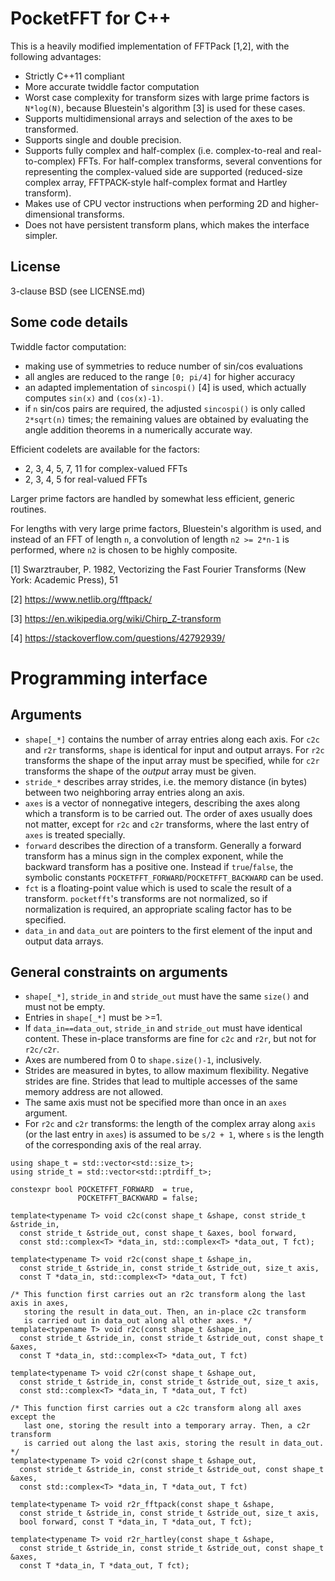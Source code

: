 PocketFFT for C++
=================

This is a heavily modified implementation of FFTPack [1,2], with the following
advantages:

- Strictly C++11 compliant
- More accurate twiddle factor computation
- Worst case complexity for transform sizes with large prime factors is
  `N*log(N)`, because Bluestein's algorithm [3] is used for these cases.
- Supports multidimensional arrays and selection of the axes to be transformed.
- Supports single and double precision.
- Supports fully complex and half-complex (i.e. complex-to-real and
  real-to-complex) FFTs. For half-complex transforms, several conventions for
  representing the complex-valued side are supported (reduced-size complex
  array, FFTPACK-style half-complex format and Hartley transform).
- Makes use of CPU vector instructions when performing 2D and higher-dimensional
  transforms.
- Does not have persistent transform plans, which makes the interface simpler.


License
-------

3-clause BSD (see LICENSE.md)


Some code details
-----------------

Twiddle factor computation:

- making use of symmetries to reduce number of sin/cos evaluations
- all angles are reduced to the range `[0; pi/4]` for higher accuracy
- an adapted implementation of `sincospi()` [4] is used, which actually computes
  `sin(x)` and `(cos(x)-1)`.
- if `n` sin/cos pairs are required, the adjusted `sincospi()` is only called
  `2*sqrt(n)` times; the remaining values are obtained by evaluating the
  angle addition theorems in a numerically accurate way.

Efficient codelets are available for the factors:

- 2, 3, 4, 5, 7, 11 for complex-valued FFTs
- 2, 3, 4, 5 for real-valued FFTs

Larger prime factors are handled by somewhat less efficient, generic routines.

For lengths with very large prime factors, Bluestein's algorithm is used, and
instead of an FFT of length `n`, a convolution of length `n2 >= 2*n-1`
is performed, where `n2` is chosen to be highly composite.


[1] Swarztrauber, P. 1982, Vectorizing the Fast Fourier Transforms
    (New York: Academic Press), 51

[2] https://www.netlib.org/fftpack/

[3] https://en.wikipedia.org/wiki/Chirp_Z-transform

[4] https://stackoverflow.com/questions/42792939/



Programming interface
=====================

Arguments
---------
 - `shape[_*]` contains the number of array entries along each axis.
   For `c2c` and `r2r` transforms, `shape` is identical for input and output
   arrays. For `r2c` transforms the shape of the input array must be specified,
   while for `c2r` transforms the shape of the *output* array must be given.
 - `stride_*` describes array strides, i.e. the memory distance (in bytes)
   between two neighboring array entries along an axis.
 - `axes` is a vector of nonnegative integers, describing the axes along
   which a transform is to be carried out. The order of axes usually does not
   matter, except for `r2c` and `c2r` transforms, where the last entry of
   `axes` is treated specially.
 - `forward` describes the direction of a transform. Generally a forward
   transform has a minus sign in the complex exponent, while the backward
   transform has a positive one. Instead if `true`/`false`, the symbolic
   constants `POCKETFFT_FORWARD`/`POCKETFFT_BACKWARD` can be used.
 - `fct` is a floating-point value which is used to scale the result of a
   transform. `pocketfft`'s transforms are not normalized, so if normalization
   is required, an appropriate scaling factor has to be specified.
 - `data_in` and `data_out` are pointers to the first element of the input
   and output data arrays.

General constraints on arguments
--------------------------------
 - `shape[_*]`, `stride_in` and `stride_out` must have the same `size()`
   and must not be empty.
 - Entries in `shape[_*]` must be >=1.
 - If `data_in==data_out`, `stride_in` and `stride_out` must have identical
   content. These in-place transforms are fine for `c2c` and `r2r`, but not for
   `r2c/c2r`.
 - Axes are numbered from 0 to `shape.size()-1`, inclusively.
 - Strides are measured in bytes, to allow maximum flexibility. Negative strides
   are fine. Strides that lead to multiple accesses of the same memory address
   are not allowed.
 - The same axis must not be specified more than once in an `axes` argument.
 - For `r2c` and `c2r` transforms: the length of the complex array along `axis`
   (or the last entry in `axes`) is assumed to be `s/2 + 1`, where `s` is the
   length of the corresponding axis of the real array.

```
using shape_t = std::vector<std::size_t>;
using stride_t = std::vector<std::ptrdiff_t>;

constexpr bool POCKETFFT_FORWARD  = true,
               POCKETFFT_BACKWARD = false;

template<typename T> void c2c(const shape_t &shape, const stride_t &stride_in,
  const stride_t &stride_out, const shape_t &axes, bool forward,
  const std::complex<T> *data_in, std::complex<T> *data_out, T fct);

template<typename T> void r2c(const shape_t &shape_in,
  const stride_t &stride_in, const stride_t &stride_out, size_t axis,
  const T *data_in, std::complex<T> *data_out, T fct)

/* This function first carries out an r2c transform along the last axis in axes,
   storing the result in data_out. Then, an in-place c2c transform
   is carried out in data_out along all other axes. */
template<typename T> void r2c(const shape_t &shape_in,
  const stride_t &stride_in, const stride_t &stride_out, const shape_t &axes,
  const T *data_in, std::complex<T> *data_out, T fct)

template<typename T> void c2r(const shape_t &shape_out,
  const stride_t &stride_in, const stride_t &stride_out, size_t axis,
  const std::complex<T> *data_in, T *data_out, T fct)

/* This function first carries out a c2c transform along all axes except the
   last one, storing the result into a temporary array. Then, a c2r transform
   is carried out along the last axis, storing the result in data_out. */
template<typename T> void c2r(const shape_t &shape_out,
  const stride_t &stride_in, const stride_t &stride_out, const shape_t &axes,
  const std::complex<T> *data_in, T *data_out, T fct)

template<typename T> void r2r_fftpack(const shape_t &shape,
  const stride_t &stride_in, const stride_t &stride_out, size_t axis,
  bool forward, const T *data_in, T *data_out, T fct);

template<typename T> void r2r_hartley(const shape_t &shape,
  const stride_t &stride_in, const stride_t &stride_out, const shape_t &axes,
  const T *data_in, T *data_out, T fct);
```
